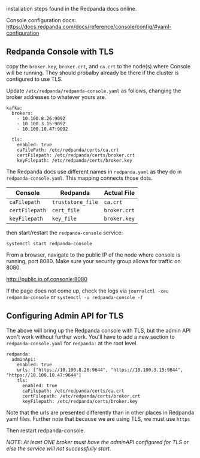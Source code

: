 
installation steps found in the Redpanda docs online.

Console configuration docs:  https://docs.redpanda.com/docs/reference/console/config/#yaml-configuration



## Redpanda Console with TLS

copy the `broker.key`, `broker.crt`, and `ca.crt` to the node(s) where Console will be running.   They should probalby already be there if the cluster is configured to use TLS.

Update `/etc/redpanda/redpanda-console.yaml` as follows, changing the broker addresses to whatever yours are.

```
kafka:
  brokers:
    - 10.100.8.26:9092
    - 10.100.3.15:9092
    - 10.100.10.47:9092

  tls:
    enabled: true
    caFilePath: /etc/redpanda/certs/ca.crt
    certFilepath: /etc/redpanda/certs/broker.crt
    keyFilepath: /etc/redpanda/certs/broker.key
```

The Redpanda docs use different names in `redpanda.yaml` as they do in `redpanda-console.yaml`.  This mapping connects those dots.

| Console | Redpanda | Actual File |
|---|---|---|
| `caFilepath` | `truststore_file` | `ca.crt` |
| `certFilepath` | `cert_file` | `broker.crt` |
| `keyFilepath` | `key_file` | `broker.key` |


then start/restart the `redpanda-console` service:

`systemctl start redpanda-console`

From a browser, navigate to the public IP of the node where console is running, port 8080.  Make sure your security group allows for traffic on 8080.

http://public.ip.of.consonle:8080

If the page does not come up, check the logs via `journalctl -xeu redpanda-console` or `systemctl -u redpanda-console -f`


## Configuring Admin API for TLS

The above will bring up the Redpanda console with TLS, but the admin API won't work without further work.  You'll have to add a new section to `redpanda-console.yaml` for `redpanda:` at the root level.   

```
redpanda:
  adminApi:
    enabled: true
    urls: ["https://10.100.8.26:9644", "https://10.100.3.15:9644", "https://10.100.10.47:9644"]
    tls:
      enabled: true
      caFilepath: /etc/redpanda/certs/ca.crt
      certFilepath: /etc/redpanda/certs/broker.crt
      keyFilepath: /etc/redpanda/certs/broker.key
```

Note that the urls are presented differently than in other places in Redpanda yaml files.   Further note that because we are using TLS, we must use `https`

Then restart redpanda-console.

_NOTE:  At least ONE broker must have the adminAPI configured for TLS or else the service will not successfully start._

